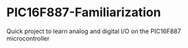 # PIC16F887-Familiarization
Quick project to learn analog and digital I/O on the PIC16F887 microcontroller
